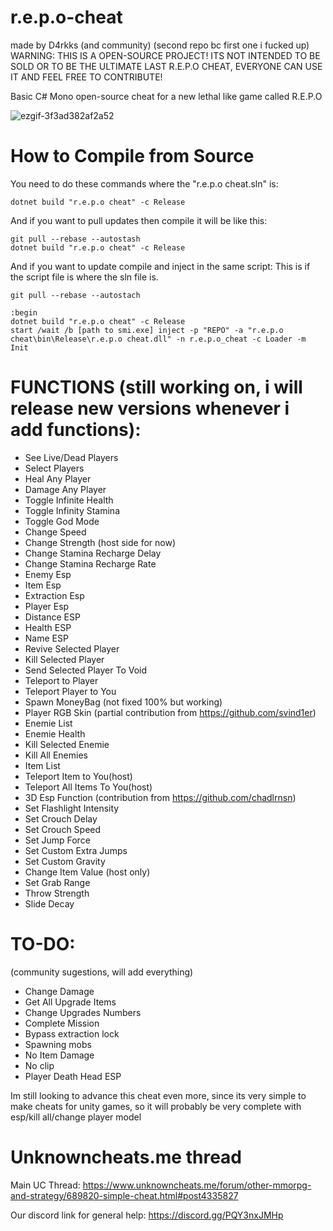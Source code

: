 # r.e.p.o-cheat
made by D4rkks (and community) (second repo bc first one i fucked up) <br />
WARNING: THIS IS A OPEN-SOURCE PROJECT! ITS NOT INTENDED TO BE SOLD OR TO BE THE ULTIMATE LAST R.E.P.O CHEAT, EVERYONE CAN USE IT AND FEEL FREE TO CONTRIBUTE!<br />

Basic C# Mono open-source cheat for a new lethal like game called R.E.P.O

![ezgif-3f3ad382af2a52](https://github.com/user-attachments/assets/745e055f-0e84-4f6c-b1d8-470c916e16e5)

# How to Compile from Source

You need to do these commands where the "r.e.p.o cheat.sln" is:

```
dotnet build "r.e.p.o cheat" -c Release
```

And if you want to pull updates then compile it will be like this:

```
git pull --rebase --autostash
dotnet build "r.e.p.o cheat" -c Release
```

And if you want to update compile and inject in the same script:
This is if the script file is where the sln file is.

```
git pull --rebase --autostach

:begin
dotnet build "r.e.p.o cheat" -c Release
start /wait /b [path to smi.exe] inject -p "REPO" -a "r.e.p.o cheat\bin\Release\r.e.p.o cheat.dll" -n r.e.p.o_cheat -c Loader -m Init
```

# **FUNCTIONS (still working on, i will release new versions whenever i add functions):**
- See Live/Dead Players<br />
- Select Players<br />
- Heal  Any Player<br />
- Damage Any Player<br />
- Toggle Infinite Health<br />
- Toggle Infinity Stamina<br />
- Toggle God Mode<br />
- Change Speed <br />
- Change Strength (host side for now)<br />
- Change Stamina Recharge Delay<br />
- Change Stamina Recharge Rate<br />
- Enemy Esp<br />
- Item Esp<br />
- Extraction Esp<br />
- Player Esp<br />
- Distance ESP<br />
- Health ESP<br />
- Name ESP<br />
- Revive Selected Player<br />
- Kill Selected Player<br />
- Send Selected Player To Void<br />
- Teleport to Player<br />
- Teleport Player to You <br />
- Spawn MoneyBag (not fixed 100% but working)<br />
- Player RGB Skin (partial contribution from https://github.com/svind1er)<br />
- Enemie List<br />
- Enemie Health<br />
- Kill Selected Enemie<br />
- Kill All Enemies<br />
- Item List<br />
- Teleport Item to You(host)<br />
- Teleport All Items To You(host)<br />
- 3D Esp Function (contribution from https://github.com/chadlrnsn)<br />
- Set Flashlight Intensity<br />
- Set Crouch Delay<br />
- Set Crouch Speed<br />
- Set Jump Force<br />
- Set Custom Extra Jumps<br />
- Set Custom Gravity<br />
- Change Item Value (host only)
- Set Grab Range
- Throw Strength
- Slide Decay



# **TO-DO:**
(community sugestions, will add everything)<br />
- Change Damage<br />
- Get All Upgrade Items<br />
- Change Upgrades Numbers<br />
- Complete Mission<br />
- Bypass extraction lock<br />
- Spawning mobs<br />
- No Item Damage<br />
- No clip<br />
- Player Death Head ESP<br />


Im still looking to advance this cheat even more, since its very simple to make cheats for unity games, so it will probably be very complete with esp/kill all/change player model

# Unknowncheats.me thread
Main UC Thread: https://www.unknowncheats.me/forum/other-mmorpg-and-strategy/689820-simple-cheat.html#post4335827

Our discord link for general help: https://discord.gg/PQY3nxJMHp
